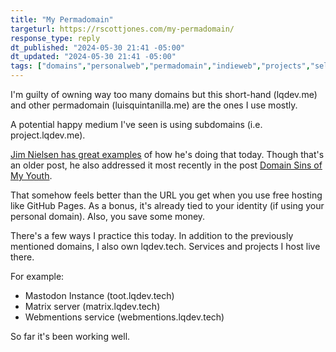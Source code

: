 ```yaml
---
title: "My Permadomain"
targeturl: https://rscottjones.com/my-permadomain/ 
response_type: reply
dt_published: "2024-05-30 21:41 -05:00"
dt_updated: "2024-05-30 21:41 -05:00"
tags: ["domains","personalweb","permadomain","indieweb","projects","selfhosting","hosting","self-hosting"]
---
```


I'm guilty of owning way too many domains but this short-hand (lqdev.me) and other permadomain (luisquintanilla.me) are the ones I use mostly. 

A potential happy medium I've seen is using subdomains (i.e. project.lqdev.me). 

[Jim Nielsen has great examples](https://blog.jim-nielsen.com/2018/pathnames-to-subdomains/) of how he's doing that today. Though that's an older post, he also addressed it most recently in the post [Domain Sins of My Youth](https://blog.jim-nielsen.com/2023/domain-sins-of-my-youth/). 

That somehow feels better than the URL you get when you use free hosting like GitHub Pages. As a bonus, it's already tied to your identity (if using your personal domain). Also, you save some money. 

There's a few ways I practice this today. In addition to the previously mentioned domains, I also own lqdev.tech. Services and projects I host live there. 

For example:

- Mastodon Instance (toot.lqdev.tech)
- Matrix server (matrix.lqdev.tech)
- Webmentions service (webmentions.lqdev.tech)

So far it's been working well.